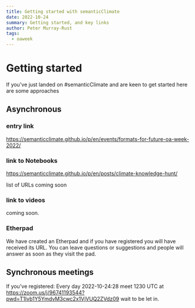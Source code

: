 ```yaml
---
title: Getting started with semanticClimate
date: 2022-10-24
summary: Getting started, and key links
author: Peter Murray-Rust
tags:
  - oaweek
---
```


# Getting started

If you've just landed on #semanticClimate and are keen to get started here are
some approaches
## Asynchronous 

### entry link
https://semanticclimate.github.io/p/en/events/formats-for-future-oa-week-2022/

### link to Notebooks
https://semanticclimate.github.io/p/en/posts/climate-knowledge-hunt/

list of URLs coming soon

### link to videos
coming soon.

### Etherpad
We have created an Etherpad and if you have registered you will have received its URL. You can leave 
questions or suggestions and people will answer as soon as they visit the pad.

## Synchronous meetings

If you've registered: Every day 2022-10-24:28 meet 1230 UTC at 
https://zoom.us/j/96741193544?pwd=T1Ivb1Y5YmdvM3cwc2x1VjVUQ2ZVdz09 
wait to be let in.

